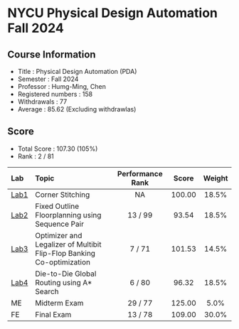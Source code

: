 # NYCU Physical Design Automation Fall 2024

## Course Information
- Title : Physical Design Automation (PDA)
- Semester : Fall 2024
- Professor : Humg-Ming, Chen
- Registered numbers : 158
- Withdrawals : 77
- Average : 85.62 (Excluding withdrawlas)

## Score
- Total Score : 107.30 (105%)
- Rank : 2 / 81

|Lab           |Topic                                                                  | Performance Rank   |Score   |Weight |
|:-------------|:----------------------------------------------------------------------|:------------------:|:------:|:-----:|
| [Lab1](Lab1) | Corner Stitching                                                      | NA                 | 100.00 | 18.5% |
| [Lab2](Lab2) | Fixed Outline Floorplanning using Sequence Pair                       | 13 / 99            |  93.54 | 18.5% |
| [Lab3](Lab3) | Optimizer and Legalizer of Multibit Flip-Flop Banking Co-optimization | 7  / 71            | 101.53 | 14.5% |
| [Lab4](Lab4) | Die-to-Die Global Routing using A* Search                             | 6  / 80            | 96.32  | 18.5% |
| ME           | Midterm Exam                                                          | 29 / 77            | 125.00 |  5.0% |
| FE           | Final Exam                                                            | 13 / 78            | 109.00 | 30.0% |

